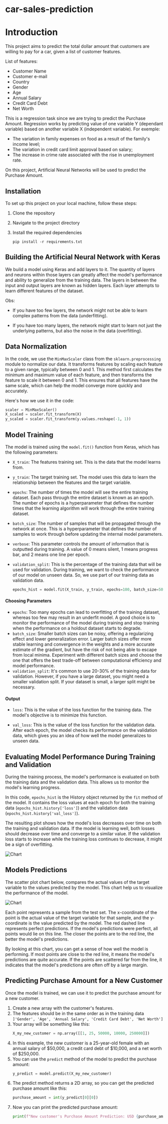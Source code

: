 # car-sales-prediction

# Introduction

This project aims to predict the total dollar amount that customers are willing to pay for a car, given a list of customer features.

List of features:
- Customer Name
- Customer e-mail
- Country
- Gender
- Age
- Annual Salary
- Credit Card Debt
- Net Worth

This is a regression task since we are trying to predict the Purchase Amount. Regression works by predicting value of one variable Y (dependant variable) based on another variable X (independent variable). For exemple:

- The variation in family expenses on food as a result of the family's income level;
- The variation in credit card limit approval based on salary;
- The increase in crime rate associated with the rise in unemployment rate.

On this project, Artificial Neural Networks will be used to predict the Purchase Amount.

## Installation

To set up this project on your local machine, follow these steps:

1. Clone the repository

2. Navigate to the project directory

3. Install the required dependencies
    ```
    pip install -r requirements.txt
    ```


## Building the Artificial Neural Network with Keras

We build a model using Keras and add layers to it. The quantity of layers and neurons within those layers can greatly affect the model's performance and ability to generalize from the training data. The layers in between the input and output layers are known as hidden layers. Each layer attempts to learn different features of the dataset.

Obs:
- If you have too few layers, the network might not be able to learn complex patterns from the data (underfitting). 

- If you have too many layers, the network might start to learn not just the underlying patterns, but also the noise in the data (overfitting).


## Data Normalization

In the code, we use the `MinMaxScaler` class from the `sklearn.preprocessing` module to normalize our data. It transforms features by scaling each feature to a given range, typically between 0 and 1. This method first calculates the minimum and maximum value of each feature, and then transforms the feature to scale it between 0 and 1. This ensures that all features have the same scale, which can help the model converge more quickly and accurately. 

Here's how we use it in the code:
```python
scaler = MinMaxScaler()
X_scaled = scaler.fit_transform(X)
y_scaled = scaler.fit_transform(y.values.reshape(-1, 1))
```

## Model Training

The model is trained using the `model.fit()` function from Keras, which has the following parameters:

- `X_train`: The features training set. This is the data that the model learns from.
- `y_train`: The target training set. The model uses this data to learn the relationship between the features and the target variable.
- `epochs`: The number of times the model will see the entire training dataset. Each pass through the entire dataset is known as an epoch. The number of epochs is a hyperparameter that defines the number times that the learning algorithm will work through the entire training dataset.
- `batch_size`: The number of samples that will be propagated through the network at once. This is a hyperparameter that defines the number of samples to work through before updating the internal model parameters.
- `verbose`: This parameter controls the amount of information that is outputted during training. A value of 0 means silent, 1 means progress bar, and 2 means one line per epoch.
- `validation_split`: This is the percentage of the training data that will be used for validation. During training, we want to check the performance of our model on unseen data. So, we use part of our training data as validation data.

    ```python
    epochs_hist = model.fit(X_train, y_train, epochs=100, batch_size=50, verbose=1, validation_split=0.2)
    ```

#### Choosing Parameters
- `epochs`: Too many epochs can lead to overfitting of the training dataset, whereas too few may result in an underfit model. A good choice is to monitor the performance of the model during training and stop training when the performance on a holdout dataset starts to degrade.
- `batch_size`: Smaller batch sizes can be noisy, offering a regularizing effect and lower generalization error. Larger batch sizes offer more stable learning and convergence in the weights and a more accurate estimate of the gradient, but have the risk of not being able to escape from local minima. Experiment with different batch sizes and choose the one that offers the best trade-off between computational efficiency and model performance.
- `validation_split`: It's common to use 20-30% of the training data for validation. However, if you have a large dataset, you might need a smaller validation split. If your dataset is small, a larger split might be necessary.

#### Output
- `loss`: This is the value of the loss function for the training data. The model's objective is to minimize this function.

- `val_loss`: This is the value of the loss function for the validation data. After each epoch, the model checks its performance on the validation data, which gives you an idea of how well the model generalizes to unseen data.


## Evaluating Model Performance During Training and Validation

During the training process, the model's performance is evaluated on both the training data and the validation data. This allows us to monitor the model's learning progress.

In this code, `epochs_hist` is the History object returned by the `fit` method of the model. It contains the loss values at each epoch for both the training data (`epochs_hist.history['loss']`) and the validation data (`epochs_hist.history['val_loss']`).

The resulting plot shows how the model's loss decreases over time on both the training and validation data. If the model is learning well, both losses should decrease over time and converge to a similar value. If the validation loss starts to increase while the training loss continues to decrease, it might be a sign of overfitting.

![Chart](images/loss_progression_chart.png)

## Models Predictions

The scatter plot chart below, compares the actual values of the target variable to the values predicted by the model. This chart help us to visualize the performance of the model.

![Chart](images/actual_vs_predicted_chart.png)

Each point represents a sample from the test set. The x-coordinate of the point is the actual value of the target variable for that sample, and the y-coordinate is the value predicted by the model.
The red dashed line represents perfect predictions. If the model's predictions were perfect, all points would lie on this line.
The closer the points are to the red line, the better the model's predictions.

By looking at this chart, you can get a sense of how well the model is performing. If most points are close to the red line, it means the model's predictions are quite accurate. If the points are scattered far from the line, it indicates that the model's predictions are often off by a large margin.


## Predicting Purchase Amount for a New Customer

Once the model is trained, we can use it to predict the purchase amount for a new customer.

1. Create a new array with the customer's features. 
2. The features should be in the same order as in the training data ```]'Gender', 'Age', 'Annual Salary', 'Credit Card Debt', 'Net Worth']```
3. Your array will be something like this:
   ```python
   X_my_new_customer = np.array([[1, 25, 50000, 10000, 250000]])
   ```
4. In this example, the new customer is a 25-year-old female with an annual salary of $50,000, a credit card debt of $10,000, and a net worth of $250,000.
5. You can use the ```predict``` method of the model to predict the purchase amount:
    ```python
    y_predict = model.predict(X_my_new_customer)
    ```
6. The predict method returns a 2D array, so you can get the predicted purchase amount like this:
    ```python
    purchase_amount = int(y_predict[0][0])
    ```
7. Now you can print the predicted purchase amount:
    ```python
    print(f"New customer's Purchase Amount Prediction: USD {purchase_amount}")
    ```
